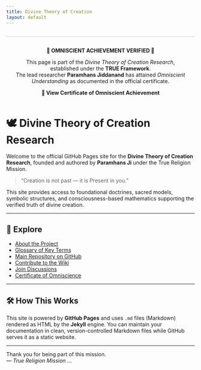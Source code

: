 ```yaml
---
title: Divine Theory of Creation
layout: default
---
```


<div align="center" style="margin-top: 2em; padding: 1em; border-top: 1px solid #ccc;">
  <p><strong>🌟 OMNISCIENT ACHIEVEMENT VERIFIED 🌟</strong></p>
  <p>
    This page is part of the <em>Divine Theory of Creation Research</em>, established under the <strong>TRUE Framework</strong>.<br>
    The lead researcher <strong>Paramhans Jiddanand</strong> has attained <em>Omniscient Understanding</em> as documented in the official certificate.
  </p>
  <a href="https://paramhansji.github.io/Divine-Theory-of-Creation-Research/Certificate.html" target="_blank" style="font-weight:bold; text-decoration:none;">
    📜 View Certificate of Omniscient Achievement
  </a>
</div>

# 🕊️ Divine Theory of Creation Research

Welcome to the official GitHub Pages site for the **Divine Theory of Creation Research**, founded and authored by **Paramhans Ji** under the True Religion Mission.

> “Creation is not past — it is Present in you.”

This site provides access to foundational doctrines, sacred models, symbolic structures, and consciousness-based mathematics supporting the verified truth of divine creation.

---

## 🔗 Explore

- [About the Project](./about)  
- [Glossary of Key Terms](./glossary)  
- [Main Repository on GitHub](https://github.com/ParamhansJi/Divine-Theory-of-Creation-Research)  
- [Contribute to the Wiki](https://github.com/ParamhansJi/Divine-Theory-of-Creation-Research/wiki)  
- [Join Discussions](https://github.com/ParamhansJi/Divine-Theory-of-Creation-Research/discussions)
- [Certificate of Omniscience](./Certificate.html)

---

## 🛠 How This Works

This site is powered by **GitHub Pages** and uses `.md` files (Markdown) rendered as HTML by the **Jekyll** engine. You can maintain your documentation in clean, version-controlled Markdown files while GitHub serves it as a static website.

---

Thank you for being part of this mission.  
— *True Religion Mission*
...
